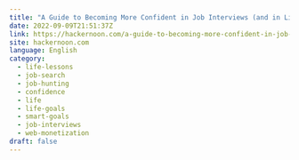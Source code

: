 ```yaml
---
title: "A Guide to Becoming More Confident in Job Interviews (and in Life)"
date: 2022-09-09T21:51:37Z
link: https://hackernoon.com/a-guide-to-becoming-more-confident-in-job-interviews-and-in-life?source=rss&utm_medium=RSS&utm_source=news.12bit.vn
site: hackernoon.com
language: English
category:
  - life-lessons
  - job-search
  - job-hunting
  - confidence
  - life
  - life-goals
  - smart-goals
  - job-interviews
  - web-monetization
draft: false
---
```

